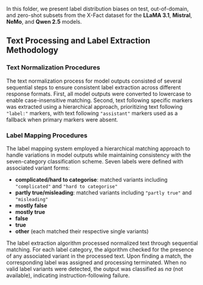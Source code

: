 In this folder, we present label distribution biases on test, out-of-domain, and zero-shot subsets from the X-Fact dataset for the **LLaMA 3.1**, **Mistral**, **NeMo**, and **Qwen 2.5** models.

## Text Processing and Label Extraction Methodology

### Text Normalization Procedures

The text normalization process for model outputs consisted of several sequential steps to ensure consistent label extraction across different response formats. First, all model outputs were converted to lowercase to enable case-insensitive matching. Second, text following specific markers was extracted using a hierarchical approach, prioritizing text following `"label:"` markers, with text following `"assistant"` markers used as a fallback when primary markers were absent.

### Label Mapping Procedures

The label mapping system employed a hierarchical matching approach to handle variations in model outputs while maintaining consistency with the seven-category classification scheme. Seven labels were defined with associated variant forms:

* **complicated/hard to categorise**: matched variants including `"complicated"` and `"hard to categorise"`
* **partly true/misleading**: matched variants including `"partly true"` and `"misleading"`
* **mostly false**
* **mostly true**
* **false**
* **true**
* **other** (each matched their respective single variants)

The label extraction algorithm processed normalized text through sequential matching. For each label category, the algorithm checked for the presence of any associated variant in the processed text. Upon finding a match, the corresponding label was assigned and processing terminated. When no valid label variants were detected, the output was classified as *na* (not available), indicating instruction-following failure.
